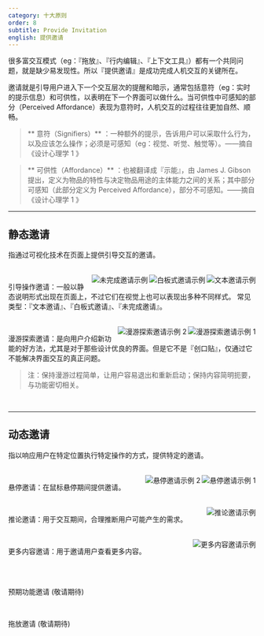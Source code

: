 ```yaml
---
category: 十大原则
order: 8
subtitle: Provide Invitation
english: 提供邀请
---
```


很多富交互模式（eg：『拖放』、『行内编辑』、『上下文工具』）都有一个共同问题，就是缺少易发现性。所以『提供邀请』是成功完成人机交互的关键所在。

邀请就是引导用户进入下一个交互层次的提醒和暗示，通常包括意符（eg：实时的提示信息）和可供性，以表明在下一个界面可以做什么。当可供性中可感知的部分（Perceived Affordance）表现为意符时，人机交互的过程往往更加自然、顺畅。

> ** 意符（Signifiers）** ：一种额外的提示，告诉用户可以采取什么行为，以及应该怎么操作；必须是可感知（eg：视觉、听觉、触觉等）。——摘自《设计心理学 1 》

> ** 可供性（Affordance）** ：也被翻译成『示能』，由 James J. Gibson 提出，定义为物品的特性与决定物品用途的主体能力之间的关系；其中部分可感知（此部分定义为 Perceived Affordance），部分不可感知。——摘自《设计心理学 1 》

---


## 静态邀请

指通过可视化技术在页面上提供引导交互的邀请。

<br>

<img class="preview-img" align="right" alt="文本邀请示例" src="https://os.alipayobjects.com/rmsportal/pWnlJpbkCPIaKdP.png">

<img class="preview-img" align="right" alt="白板式邀请示例" src="https://os.alipayobjects.com/rmsportal/DkOYgfJHDuzhyBg.png">

<img class="preview-img" align="right" alt="未完成邀请示例" src="https://os.alipayobjects.com/rmsportal/cojQlWfINmsVDGd.png">

引导操作邀请：一般以静态说明形式出现在页面上，不过它们在视觉上也可以表现出多种不同样式。
常见类型：『文本邀请』、『白板式邀请』、『未完成邀请』。

<br>

<img class="preview-img" align="right" alt="漫游探索邀请示例 1" description="在用户首次登陆时出现少量『探索点』，当用户点击『我知道了』，能快速切换到下一个探索点。" src="https://os.alipayobjects.com/rmsportal/TGnzYViseCoFBYL.png">

<img class="preview-img" align="right" alt="漫游探索邀请示例 2" src="https://os.alipayobjects.com/rmsportal/KQabdaTbolVuMld.png">

漫游探索邀请：是向用户介绍新功能的好方法，尤其是对于那些设计优良的界面。但是它不是『创口贴』，仅通过它不能解决界面交互的真正问题。

>注：保持漫游过程简单，让用户容易退出和重新启动；保持内容简明扼要，与功能密切相关。


<br>

---

## 动态邀请

指以响应用户在特定位置执行特定操作的方式，提供特定的邀请。

<br>

<img class="preview-img" align="right" alt="悬停邀请示例 1" description="鼠标『悬停』整个卡片时，可被点击部分变为蓝色的『文字链』。" src="https://os.alipayobjects.com/rmsportal/gzfDJLcETyTOfFg.png">

<img class="preview-img" align="right" alt="悬停邀请示例 2" description="鼠标『悬停』时，出现『选择此模板』的按钮。" src="https://os.alipayobjects.com/rmsportal/tdJWZFIDWYuMVIe.png">

悬停邀请：在鼠标悬停期间提供邀请。


<br>

<img class="preview-img" align="right" alt="推论邀请示例" description="用户点击『赞』后，同时系统分析（既然用户喜欢这篇文章，那么可能对这一类文章都有兴趣）并提供开启『精打细算』的邀请。" src="https://os.alipayobjects.com/rmsportal/SyurwytfcvpbNLG.png">

推论邀请：用于交互期间，合理推断用户可能产生的需求。

<br>

<img class="preview-img" align="right" alt="更多内容邀请示例" description="在 Modal 中会出现前后切换的箭头。" src="https://os.alipayobjects.com/rmsportal/sOqYOydwQjLHqph.png">

更多内容邀请：用于邀请用户查看更多内容。


<br>

<br>

<span class="waiting">预期功能邀请 (敬请期待)</span>

<br>

<span class="waiting">拖放邀请 (敬请期待)</span>
